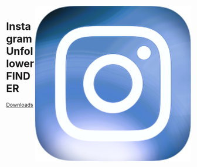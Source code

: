 <img align="right" src="https://raw.githubusercontent.com/galaxysollector/IUFINDER2024/main/logo.png" width="425" alt="IUFINDER logo">

# Instagram Unfollower FINDER

[Downloads](https://github.com/galaxysollector/IUFINDER2024/releases)
